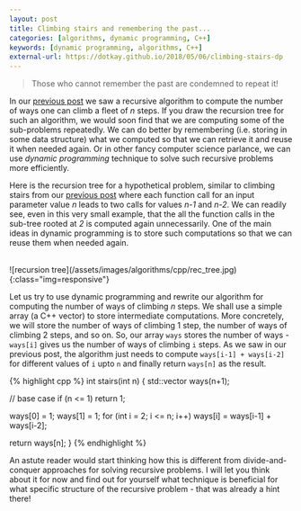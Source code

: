 ```yaml
---
layout: post
title: Climbing stairs and remembering the past...
categories: [algorithms, dynamic programming, C++]
keywords: [dynamic programming, algorithms, C++]
external-url: https://dotkay.github.io/2018/05/06/climbing-stairs-dp
---
```


> Those who cannot remember the past are condemned to repeat it!

In our [previous post](https://dotkay.github.io/2018/05/05/climbing-stairs-recursively) we saw a recursive algorithm to compute the number of ways one can climb a fleet of *n* steps. If you draw the recursion tree for such an algorithm, we would soon find that we are computing some of the sub-problems repeatedly. We can do better by remembering (i.e. storing in some data structure) what we computed so that we can retrieve it and reuse it when needed again. Or in other fancy computer science parlance, we can use *dynamic programming* technique to solve such recursive problems more efficiently. 

Here is the recursion tree for a hypothetical problem, similar to climbing stairs from our [previous post](https://dotkay.github.io/2018/05/05/climbing-stairs-recursively) where each function call for an input parameter value *n* leads to two calls for values *n-1* and *n-2*. We can readily see, even in this very small example, that the all the function calls in the sub-tree rooted at *2* is computed again unnecessarily. One of the main ideas in dynamic programming is to store such computations so that we can reuse them when needed again.

<br>
![recursion tree](/assets/images/algorithms/cpp/rec_tree.jpg){:class="img=responsive"}

Let us try to use dynamic programming and rewrite our algorithm for computing the number of ways of climbing *n* steps. We shall use a simple array (a C++ vector) to store intermediate computations. More concretely, we will store the number of ways of climbing 1 step, the number of ways of climbing 2 steps, and so on. So, our array `ways` stores the number of ways - `ways[i]` gives us the number of ways of climbing `i` steps. As we saw in our previous post, the algorithm just needs to compute `ways[i-1] + ways[i-2]` for different values of `i` upto `n` and finally return `ways[n]` as the result.

{% highlight cpp %}
int stairs(int n)
{
  std::vector<int> ways(n+1);

  // base case
  if (n <= 1)
    return 1;

  ways[0] = 1;
  ways[1] = 1;
  for (int i = 2; i <= n; i++)
    ways[i] = ways[i-1] + ways[i-2];

  return ways[n];
}
{% endhighlight %}

An astute reader would start thinking how this is different from divide-and-conquer approaches for solving recursive problems. I will let you think about it for now and find out for yourself what  technique is beneficial for what specific structure of the recursive problem - that was already a hint there!